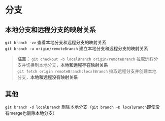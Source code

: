 # 分支

本地分支和远程分支的映射关系
----------------------
`git branch -vv` 查看本地分支和远程分支的映射关系<br>
`git branch -u origin/remoteBranch` 建立本地分支和远程分支的映射关系

> **注意**：
 `git checkout -b localBranch origin/remoteBranch` 拉取远程分支并切换到本地分支，**本地和远程存在映射关系**<br>
 `git fetch origin remoteBranch:localBranch` 拉取远程分支并创建本地分支，**本地和远程没有映射关系**

其他
-----
`git branch -d localBranch` 删除本地分支（`git branch -D localBranch`即使没有merge也删除本地分支）

